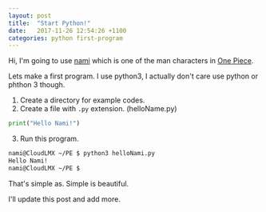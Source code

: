 ```yaml
---
layout: post
title:  "Start Python!"
date:   2017-11-26 12:54:26 +1100
categories: python first-program
---
```

Hi, I'm going to use [nami][nami] which is one of the man characters in [One Piece][one-piece].

Lets make a first program. I use python3, I actually don't care use python or phthon 3 though.

1. Create a directory for example codes.
2. Create a file with `.py` extension. (helloName.py)
```python
print("Hello Nami!")
```

3. Run this program.
```bash
nami@CloudLMX ~/PE $ python3 helloNami.py
Hello Nami!
nami@CloudLMX ~/PE $
```

That's simple as. Simple is beautiful.

I'll update this post and add more.


[nami]: http://onepiece.wikia.com/wiki/Nami
[one-piece]: https://en.wikipedia.org/wiki/One_Piece

